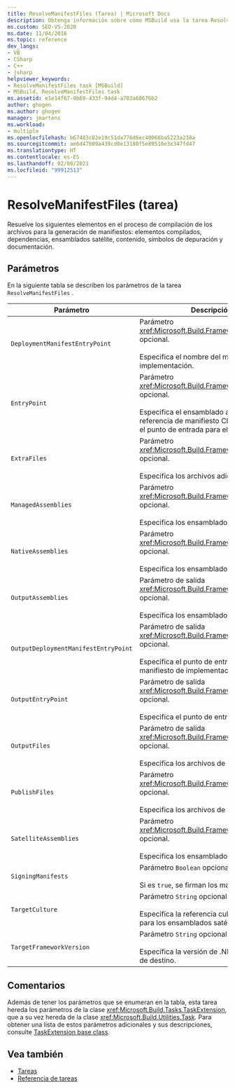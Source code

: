 ```yaml
---
title: ResolveManifestFiles (Tarea) | Microsoft Docs
description: Obtenga información sobre cómo MSBuild usa la tarea ResolveManifestFiles para resolver elementos del proceso de compilación en archivos para la generación de manifiestos.
ms.custom: SEO-VS-2020
ms.date: 11/04/2016
ms.topic: reference
dev_langs:
- VB
- CSharp
- C++
- jsharp
helpviewer_keywords:
- ResolveManifestFiles task [MSBuild]
- MSBuild, ResolveManifestFiles task
ms.assetid: e1e14f67-9b69-433f-94d4-a783a68676b2
author: ghogen
ms.author: ghogen
manager: jmartens
ms.workload:
- multiple
ms.openlocfilehash: b67483c82e19c51da776d6ec40066ba5223a238a
ms.sourcegitcommit: ae6d47b09a439cd0e13180f5e89510e3e347fd47
ms.translationtype: HT
ms.contentlocale: es-ES
ms.lasthandoff: 02/08/2021
ms.locfileid: "99912513"
---
```

# <a name="resolvemanifestfiles-task"></a>ResolveManifestFiles (tarea)

Resuelve los siguientes elementos en el proceso de compilación de los archivos para la generación de manifiestos: elementos compilados, dependencias, ensamblados satélite, contenido, símbolos de depuración y documentación.

## <a name="parameters"></a>Parámetros

 En la siguiente tabla se describen los parámetros de la tarea `ResolveManifestFiles` .

|Parámetro|Descripción|
|---------------|-----------------|
|`DeploymentManifestEntryPoint`|Parámetro <xref:Microsoft.Build.Framework.ITaskItem> opcional.<br /><br /> Especifica el nombre del manifiesto de implementación.|
|`EntryPoint`|Parámetro <xref:Microsoft.Build.Framework.ITaskItem> opcional.<br /><br /> Especifica el ensamblado administrado o la referencia de manifiesto ClickOnce que es el punto de entrada para el manifiesto.|
|`ExtraFiles`|Parámetro <xref:Microsoft.Build.Framework.ITaskItem>`[]` opcional.<br /><br /> Especifica los archivos adicionales.|
|`ManagedAssemblies`|Parámetro <xref:Microsoft.Build.Framework.ITaskItem>`[]` opcional.<br /><br /> Especifica los ensamblados administrados.|
|`NativeAssemblies`|Parámetro <xref:Microsoft.Build.Framework.ITaskItem>`[]` opcional.<br /><br /> Especifica los ensamblados nativos.|
|`OutputAssemblies`|Parámetro de salida <xref:Microsoft.Build.Framework.ITaskItem>`[]` opcional.<br /><br /> Especifica los ensamblados generados.|
|`OutputDeploymentManifestEntryPoint`|Parámetro de salida <xref:Microsoft.Build.Framework.ITaskItem> opcional.<br /><br /> Especifica el punto de entrada del manifiesto de implementación de salida.|
|`OutputEntryPoint`|Parámetro de salida <xref:Microsoft.Build.Framework.ITaskItem> opcional.<br /><br /> Especifica el punto de entrada de la salida.|
|`OutputFiles`|Parámetro de salida <xref:Microsoft.Build.Framework.ITaskItem>`[]` opcional.<br /><br /> Especifica los archivos de salida.|
|`PublishFiles`|Parámetro <xref:Microsoft.Build.Framework.ITaskItem>`[]` opcional.<br /><br /> Especifica los archivos de publicación.|
|`SatelliteAssemblies`|Parámetro <xref:Microsoft.Build.Framework.ITaskItem>`[]` opcional.<br /><br /> Especifica los ensamblados satélite.|
|`SigningManifests`|Parámetro `Boolean` opcional.<br /><br /> Si es `true`, se firman los manifiestos.|
|`TargetCulture`|Parámetro `String` opcional.<br /><br /> Especifica la referencia cultural de destino para los ensamblados satélite.|
|`TargetFrameworkVersion`|Parámetro `String` opcional.<br /><br /> Especifica la versión de .NET Framework de destino.|

## <a name="remarks"></a>Comentarios

 Además de tener los parámetros que se enumeran en la tabla, esta tarea hereda los parámetros de la clase <xref:Microsoft.Build.Tasks.TaskExtension>, que a su vez hereda de la clase <xref:Microsoft.Build.Utilities.Task>. Para obtener una lista de estos parámetros adicionales y sus descripciones, consulte [TaskExtension base class](../msbuild/taskextension-base-class.md).

## <a name="see-also"></a>Vea también

- [Tareas](../msbuild/msbuild-tasks.md)
- [Referencia de tareas](../msbuild/msbuild-task-reference.md)
